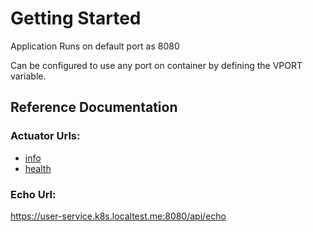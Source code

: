 # Getting Started

Application Runs on default port as 8080

Can be configured to use any port on container by defining the VPORT variable.



## Reference Documentation
### Actuator Urls:

- [info](https://user-service.k8s.localtest.me:8080/management/actuator/info)
- [health](https://user-service.k8s.localtest.me:8080/management/actuator/health)

### Echo Url:
https://user-service.k8s.localtest.me:8080/api/echo
